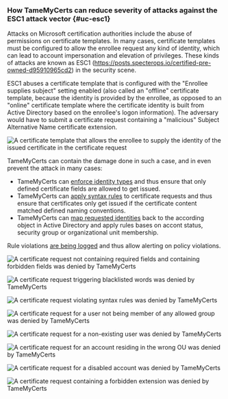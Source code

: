 ### How TameMyCerts can reduce severity of attacks against the ESC1 attack vector {#uc-esc1}

Attacks on Microsoft certification authorities include the abuse of permissions on certificate templates. In many cases, certificate templates must be configured to allow the enrollee request any kind of identity, which can lead to account impersonation and elevation of privileges. These kinds of attacks are known as ESC1 (<https://posts.specterops.io/certified-pre-owned-d95910965cd2>) in the security scene.

ESC1 abuses a certificate template that is configured with the "Enrollee supplies subject" setting enabled (also called an "offline" certificate template, because the identity is provided by the enrollee, as opposed to an "online" certificate template where the certificate identity is built from Active Directory based on the enrollee's logon information). The adversary would have to submit a certificate request containing a "malicious" Subject Alternative Name certificate extension.

![A certificate template that allows the enrollee to supply the identity of the issued certificate in the certificate request](resources/offline-template.png)

TameMyCerts can contain the damage done in such a case, and in even prevent the attack in many cases:

- TameMyCerts can [enforce identity types](#subject-rules) and thus ensure that only defined certificate fields are allowed to get issued.
- TameMyCerts can [apply syntax rules](#subject-rules) to certificate requests and thus ensure that certificates only get issued if the certificate content matched defined naming conventions.
- TameMyCerts can [map requested identities](#ds-mapping) back to the according object in Active Directory and apply rules bases on accont status, security group or organizational unit membership.

Rule violations [are being logged](#logs) and thus allow alerting on policy violations.

![A certificate request not containing required fields and containing forbidden fields was denied by TameMyCerts](resources/deny-fields-missing.png)

![A certificate request triggering blacklisted words was denied by TameMyCerts](resources/deny-syntax-blacklist.png)

![A certificate request violating syntax rules was denied by TameMyCerts](resources/deny-syntax-violation.png)

![A certificate request for a user not being member of any allowed group was denied by TameMyCerts](resources/deny-not-member.png)

![A certificate request for a non-existing user was denied by TameMyCerts](resources/deny-nonexisting-user.png)

![A certificate request for an account residing in the wrong OU was denied by TameMyCerts](resources/deny-wrong-ou.png)

![A certificate request for a disabled account was denied by TameMyCerts](resources/deny-disabled-account.png)

![A certificate request containing a forbidden extension was denied by TameMyCerts](resources/deny-sid-extension.png)